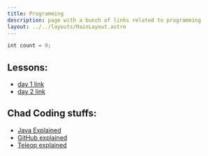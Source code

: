 ```yaml
---
title: Programming
description: page with a bunch of links related to programming
layout: ../../layouts/MainLayout.astro
---
```


```js
int count = 0;
```

## Lessons:

- [day 1 link](https://www.youtube.com/watch?v=dQw4w9WgXcQ)
- [day 2 link](https://www.youtube.com/watch?v=dQw4w9WgXcQ)

## Chad Coding stuffs:

- [Java Explained](./programming/java)
- [GitHub explained](./programming/GitHub)
- [Teleop explained](./programming/teleop)
